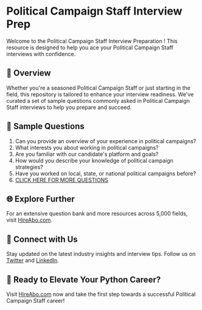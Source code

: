 # Political Campaign Staff Interview Prep

Welcome to the Political Campaign Staff Interview Preparation ! This resource is designed to help you ace your Political Campaign Staff interviews with confidence.

## 🚀 Overview

Whether you're a seasoned Political Campaign Staff or just starting in the field, this repository is tailored to enhance your interview readiness. We've curated a set of sample questions commonly asked in Political Campaign Staff interviews to help you prepare and succeed.

## 📝 Sample Questions

1. Can you provide an overview of your experience in political campaigns?
2. What interests you about working in political campaigns?
3. Are you familiar with our candidate's platform and goals?
4. How would you describe your knowledge of political campaign strategies?
5. Have you worked on local, state, or national political campaigns before?
6. [CLICK HERE FOR MORE QUESTIONS](https://hireabo.com/job/7_3_7/Political%20Campaign%20Staff)

## 🌐 Explore Further

For an extensive question bank and more resources across 5,000 fields, visit [HireAbo.com](https://www.hireabo.com).

## 📱 Connect with Us

Stay updated on the latest industry insights and interview tips. Follow us on [Twitter](https://twitter.com/hireabo) and [LinkedIn](https://www.linkedin.com/in/hire-abo-3609972a8/).

## 🚀 Ready to Elevate Your Python Career?

Visit [HireAbo.com](https://www.hireabo.com) now and take the first step towards a successful Political Campaign Staff career!